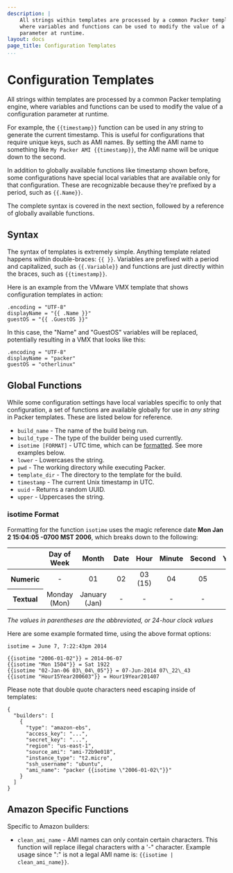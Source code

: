 ```yaml
---
description: |
    All strings within templates are processed by a common Packer templating engine,
    where variables and functions can be used to modify the value of a configuration
    parameter at runtime.
layout: docs
page_title: Configuration Templates
...
```


# Configuration Templates

All strings within templates are processed by a common Packer templating engine,
where variables and functions can be used to modify the value of a configuration
parameter at runtime.

For example, the `{{timestamp}}` function can be used in any string to generate
the current timestamp. This is useful for configurations that require unique
keys, such as AMI names. By setting the AMI name to something like
`My Packer AMI {{timestamp}}`, the AMI name will be unique down to the second.

In addition to globally available functions like timestamp shown before, some
configurations have special local variables that are available only for that
configuration. These are recognizable because they're prefixed by a period, such
as `{{.Name}}`.

The complete syntax is covered in the next section, followed by a reference of
globally available functions.

## Syntax

The syntax of templates is extremely simple. Anything template related happens
within double-braces: `{{ }}`. Variables are prefixed with a period and
capitalized, such as `{{.Variable}}` and functions are just directly within the
braces, such as `{{timestamp}}`.

Here is an example from the VMware VMX template that shows configuration
templates in action:

``` {.liquid}
.encoding = "UTF-8"
displayName = "{{ .Name }}"
guestOS = "{{ .GuestOS }}"
```

In this case, the "Name" and "GuestOS" variables will be replaced, potentially
resulting in a VMX that looks like this:

``` {.liquid}
.encoding = "UTF-8"
displayName = "packer"
guestOS = "otherlinux"
```

## Global Functions

While some configuration settings have local variables specific to only that
configuration, a set of functions are available globally for use in *any string*
in Packer templates. These are listed below for reference.

-   `build_name` - The name of the build being run.
-   `build_type` - The type of the builder being used currently.
-   `isotime [FORMAT]` - UTC time, which can be
    [formatted](https://golang.org/pkg/time/#example_Time_Format). See more
    examples below.
-   `lower` - Lowercases the string.
-   `pwd` - The working directory while executing Packer.
-   `template_dir` - The directory to the template for the build.
-   `timestamp` - The current Unix timestamp in UTC.
-   `uuid` - Returns a random UUID.
-   `upper` - Uppercases the string.

### isotime Format

Formatting for the function `isotime` uses the magic reference date **Mon Jan 2
15:04:05 -0700 MST 2006**, which breaks down to the following:

<div class="table-responsive">

<table class="table table-bordered table-condensed">
<thead>
<tr>
<th>
</th>
<th align="center">
Day of Week
</th>
<th align="center">
Month
</th>
<th align="center">
Date
</th>
<th align="center">
Hour
</th>
<th align="center">
Minute
</th>
<th align="center">
Second
</th>
<th align="center">
Year
</th>
<th align="center">
Timezone
</th>
</tr>
</thead>
<tr>
<th>
Numeric
</th>
<td align="center">
-   

</td>
<td align="center">
01
</td>
<td align="center">
02
</td>
<td align="center">
03 (15)
</td>
<td align="center">
04
</td>
<td align="center">
05
</td>
<td align="center">
06
</td>
<td align="center">
-0700
</td>
</tr>
<tr>
<th>
Textual
</th>
<td align="center">
Monday (Mon)
</td>
<td align="center">
January (Jan)
</td>
<td align="center">
-   

</td>
<td align="center">
-   

</td>
<td align="center">
-   

</td>
<td align="center">
-   

</td>
<td align="center">
-   

</td>
<td align="center">
MST
</td>
</tr>
</table>

</div>

*The values in parentheses are the abbreviated, or 24-hour clock values*

Here are some example formated time, using the above format options:

``` {.liquid}
isotime = June 7, 7:22:43pm 2014

{{isotime "2006-01-02"}} = 2014-06-07
{{isotime "Mon 1504"}} = Sat 1922
{{isotime "02-Jan-06 03\_04\_05"}} = 07-Jun-2014 07\_22\_43
{{isotime "Hour15Year200603"}} = Hour19Year201407
```

Please note that double quote characters need escaping inside of templates:

``` {.javascript}
{
  "builders": [
    {
      "type": "amazon-ebs",
      "access_key": "...",
      "secret_key": "...",
      "region": "us-east-1",
      "source_ami": "ami-72b9e018",
      "instance_type": "t2.micro",
      "ssh_username": "ubuntu",
      "ami_name": "packer {{isotime \"2006-01-02\"}}"
    }
  ]
}
```

## Amazon Specific Functions

Specific to Amazon builders:

-   `clean_ami_name` - AMI names can only contain certain characters. This
    function will replace illegal characters with a '-" character. Example usage
    since ":" is not a legal AMI name is: `{{isotime | clean_ami_name}}`.
